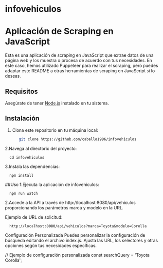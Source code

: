 # infovehiculos
# Aplicación de Scraping en JavaScript

Esta es una aplicación de scraping en JavaScript que extrae datos de una página web y los muestra o procesa de acuerdo con tus necesidades. En este caso, hemos utilizado Puppeteer para realizar el scraping, pero puedes adaptar este README a otras herramientas de scraping en JavaScript si lo deseas.

## Requisitos

Asegúrate de tener [Node.js](https://nodejs.org/) instalado en tu sistema.

## Instalación

1. Clona este repositorio en tu máquina local:

   ```bash
      git clone https://github.com/caballo1986/infovehiculos

2.Navega al directorio del proyecto:

      cd infovehiculos

3.Instala las dependencias:

      npm install

##Uso
1.Ejecuta la aplicación de infovehiculos:

      npm run watch

2.Accede a la API a través de http://localhost:8080/api/vehiculos proporcionando los parámetros marca y modelo en la URL.

Ejemplo de URL de solicitud:

      http://localhost:8080/api/vehiculos?marca=Toyota&modelo=Corolla

Configuración Personalizada
Puedes personalizar la configuración de búsqueda editando el archivo index.js. Ajusta las URL, los selectores y otras opciones según tus necesidades específicas.

// Ejemplo de configuración personalizada
const searchQuery = 'Toyota Corolla';
